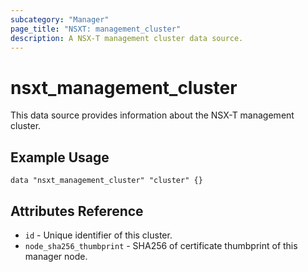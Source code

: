 ```yaml
---
subcategory: "Manager"
page_title: "NSXT: management_cluster"
description: A NSX-T management cluster data source.
---
```


# nsxt_management_cluster

This data source provides information about the NSX-T management cluster.

## Example Usage

```hcl
data "nsxt_management_cluster" "cluster" {}
```

## Attributes Reference

* `id` - Unique identifier of this cluster.
* `node_sha256_thumbprint` - SHA256 of certificate thumbprint of this manager node.
